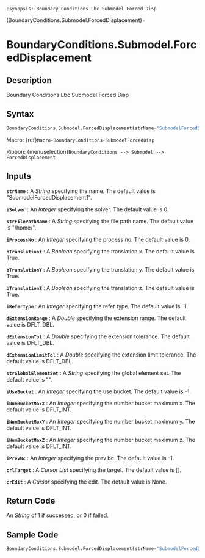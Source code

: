 ```{module} BoundaryConditions.Submodel.ForcedDisplacement()
:synopsis: Boundary Conditions Lbc Submodel Forced Disp
```

(BoundaryConditions.Submodel.ForcedDisplacement)=

# BoundaryConditions.Submodel.ForcedDisplacement

## Description

Boundary Conditions Lbc Submodel Forced Disp

## Syntax

```python
BoundaryConditions.Submodel.ForcedDisplacement(strName="SubmodelForcedDisplacement1", iSolver=0, strFilePathName="/home/", iProcessNo=0, bTranslationX=True, bTranslationY=True, bTranslationZ=True, iReferType=-1, dExtensionRange=DFLT_DBL, dExtensionTol=DFLT_DBL, dExtensionLimitTol=DFLT_DBL, strGlobalElementSet="", iUseBucket=-1, iNumBucketMaxX=DFLT_INT, iNumBucketMaxY=DFLT_INT, iNumBucketMaxZ=DFLT_INT, iPrevBc=-1, crlTarget=[], crEdit=None)
```

Macro: {ref}`Macro-BoundaryConditions-SubmodelForcedDisp`

Ribbon: {menuselection}`BoundaryConditions --> Submodel --> ForcedDisplacement`

## Inputs

**`strName`**
: A _String_ specifying the name. The default value is "SubmodelForcedDisplacement1".

**`iSolver`**
: An _Integer_ specifying the solver. The default value is 0.

**`strFilePathName`**
: A _String_ specifying the file path name. The default value is "/home/".

**`iProcessNo`**
: An _Integer_ specifying the process no. The default value is 0.

**`bTranslationX`**
: A _Boolean_ specifying the translation x. The default value is True.

**`bTranslationY`**
: A _Boolean_ specifying the translation y. The default value is True.

**`bTranslationZ`**
: A _Boolean_ specifying the translation z. The default value is True.

**`iReferType`**
: An _Integer_ specifying the refer type. The default value is -1.

**`dExtensionRange`**
: A _Double_ specifying the extension range. The default value is DFLT_DBL.

**`dExtensionTol`**
: A _Double_ specifying the extension tolerance. The default value is DFLT_DBL.

**`dExtensionLimitTol`**
: A _Double_ specifying the extension limit tolerance. The default value is DFLT_DBL.

**`strGlobalElementSet`**
: A _String_ specifying the global element set. The default value is "".

**`iUseBucket`**
: An _Integer_ specifying the use bucket. The default value is -1.

**`iNumBucketMaxX`**
: An _Integer_ specifying the number bucket maximum x. The default value is DFLT_INT.

**`iNumBucketMaxY`**
: An _Integer_ specifying the number bucket maximum y. The default value is DFLT_INT.

**`iNumBucketMaxZ`**
: An _Integer_ specifying the number bucket maximum z. The default value is DFLT_INT.

**`iPrevBc`**
: An _Integer_ specifying the prev bc. The default value is -1.

**`crlTarget`**
: A _Cursor List_ specifying the target. The default value is [].

**`crEdit`**
: A _Cursor_ specifying the edit. The default value is None.

## Return Code

An _String_ of 1 if successed, or 0 if failed.

## Sample Code

```python
BoundaryConditions.Submodel.ForcedDisplacement(strName="SubmodelForcedDisplacement1", iSolver=0, strFilePathName="/home/", iProcessNo=0, bTranslationX=True, bTranslationY=True, bTranslationZ=True, iReferType=-1, dExtensionRange=DFLT_DBL, dExtensionTol=DFLT_DBL, dExtensionLimitTol=DFLT_DBL, strGlobalElementSet="", iUseBucket=-1, iNumBucketMaxX=DFLT_INT, iNumBucketMaxY=DFLT_INT, iNumBucketMaxZ=DFLT_INT, iPrevBc=-1, crlTarget=[], crEdit=None)
```
